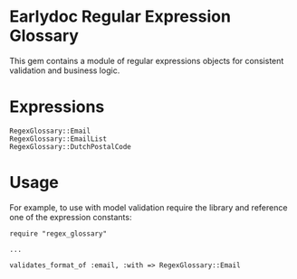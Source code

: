 # Earlydoc Regular Expression Glossary

This gem contains a module of regular expressions objects for consistent validation and business logic.

Expressions
===========

    RegexGlossary::Email
    RegexGlossary::EmailList
    RegexGlossary::DutchPostalCode

Usage
===========

For example, to use with model validation require the library and reference one of the expression constants:

    require "regex_glossary"

    ...

    validates_format_of :email, :with => RegexGlossary::Email